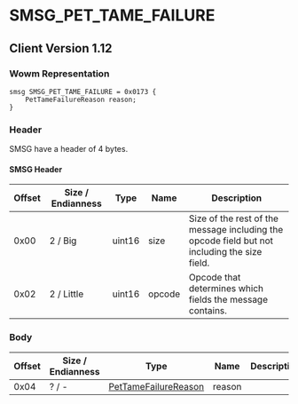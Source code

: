# SMSG_PET_TAME_FAILURE
## Client Version 1.12

### Wowm Representation
```rust,ignore
smsg SMSG_PET_TAME_FAILURE = 0x0173 {
    PetTameFailureReason reason;
}
```
### Header
SMSG have a header of 4 bytes.

#### SMSG Header
| Offset | Size / Endianness | Type   | Name   | Description |
| ------ | ----------------- | ------ | ------ | ----------- |
| 0x00   | 2 / Big           | uint16 | size   | Size of the rest of the message including the opcode field but not including the size field.|
| 0x02   | 2 / Little        | uint16 | opcode | Opcode that determines which fields the message contains.|
### Body
| Offset | Size / Endianness | Type | Name | Description |
| ------ | ----------------- | ---- | ---- | ----------- |
| 0x04 | ? / - | [PetTameFailureReason](pettamefailurereason.md) | reason |  |
